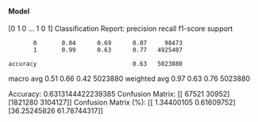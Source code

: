#### Model
[0 1 0 ... 1 0 1]
Classification Report:
              precision    recall  f1-score   support

           0       0.04      0.69      0.07     98473
           1       0.99      0.63      0.77   4925407

    accuracy                           0.63   5023880
   macro avg       0.51      0.66      0.42   5023880
weighted avg       0.97      0.63      0.76   5023880

Accuracy: 0.6313144422239385
Confusion Matrix:
[[  67521   30952]
 [1821280 3104127]]
Confusion Matrix (%):
[[ 1.34400105  0.61609752]
 [36.25245826 61.78744317]]
